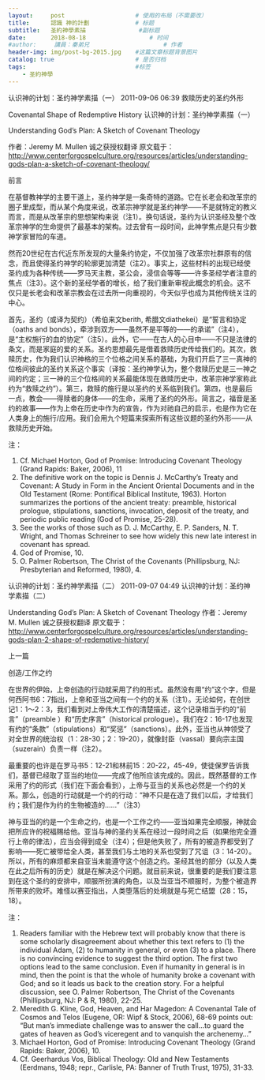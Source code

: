 ```yaml
---
layout:     post   				    # 使用的布局（不需要改）
title:      認識 神的計劃				# 标题 
subtitle:   圣約神學素描               #副标题
date:       2018-08-18  				# 时间
#author:     講員：秦弟兄     				# 作者
header-img: img/post-bg-2015.jpg 	#这篇文章标题背景图片
catalog: true 						# 是否归档
tags:								#标签
    - 圣約神學
---
```




认识神的计划：圣约神学素描（一）
2011-09-06 06:39
救赎历史的圣约外形


Covenantal Shape of Redemptive History
认识神的计划：圣约神学素描（一）


Understanding God’s Plan: A Sketch of Covenant Theology 

作者：Jeremy M. Mullen
诚之获授权翻译
原文载于：http://www.centerforgospelculture.org/resources/articles/understanding-gods-plan-a-sketch-of-covenant-theology/

前言

在基督教神学的主要干道上，圣约神学是一条奇特的道路。它在长老会和改革宗的圈子里成型，而从某个角度来说，改革宗神学就是圣约神学——不是就特定的教义而言，而是从改革宗的思想架构来说（注1）。换句话说，圣约为认识圣经及整个改革宗神学的生命提供了最基本的架构。过去曾有一段时间，此神学焦点是只有少数神学家冒险的车道。

然而20世纪在古代近东所发现的大量条约协定，不仅加强了改革宗社群原有的信念，而且使得圣约神学的轮廓更加清楚（注2）。事实上，这些材料的出现已经使圣约成为各种传统——罗马天主教，圣公会，浸信会等等——许多圣经学者注意的焦点（注3）。这个新的圣经学者的增长，给了我们重新审视此概念的机会。这不仅只是长老会和改革宗教会在过去所一向重视的，今天似乎也成为其他传统关注的中心。

首先，圣约（或译为契约）（希伯来文berith, 希腊文diathekei）是“誓言和协定（oaths and bonds），牵涉到双方——虽然不是平等的——的承诺”（注4），是“主权施行的血的协定”（注5）。此外，它——在古人的心目中——不只是法律的条文，而是家庭的爱的关系。圣约思想最先是借着救赎历史传给我们的。其次，救赎历史，作为我们认识神格的三个位格之间关系的基础，为我们开启了三一真神的位格间彼此的圣约关系这个事实（译按：圣约神学认为，整个救赎历史是三一神之间的约定；三一神的三个位格间的关系最能体现在救赎历史中，改革宗神学家称此约为“救赎之约”）。第三，救赎的施行是以圣约的关系临到我们。第四，也是最后一点，教会——得赎者的身体——的生命，采用了圣约的外形。简言之，福音是圣约的故事——作为上帝在历史中作为的宣告，作为对祂自己的启示，也是作为它在人类身上的施行/应用。我们会用九个短篇来探索所有这些议题的圣约外形——从救赎历史开始。

注：
1. Cf. Michael Horton, God of Promise: Introducing Covenant Theology (Grand Rapids: Baker, 2006), 11
2. The definitive work on the topic is Dennis J. McCarthy’s Treaty and Covenant: A Study in Form in the Ancient Oriental Documents and in the Old Testament (Rome: Pontifical Biblical Institute, 1963). Horton summarizes the portions of the ancient treaty: preamble, historical prologue, stipulations, sanctions, invocation, deposit of the treaty, and periodic public reading (God of Promise, 25-28).
3. See the works of those such as D. J. McCarthy, E. P. Sanders, N. T. Wright, and Thomas Schreiner to see how widely this new late interest in covenant has spread.
4. God of Promise, 10.
5. O. Palmer Robertson, The Christ of the Covenants (Phillipsburg, NJ: Presbyterian and Reformed, 1980), 4.



认识神的计划：圣约神学素描（二）
2011-09-07 04:49
认识神的计划：圣约神学素描（二）


Understanding God’s Plan: A Sketch of Covenant Theology 
作者：Jeremy M. Mullen
诚之获授权翻译
原文载于：http://www.centerforgospelculture.org/resources/articles/understanding-gods-plan-2-shape-of-redemptive-history/

上一篇


创造/工作之约

在世界的伊始，上帝创造的行动就采用了约的形式。虽然没有用“约”这个字，但是何西阿书6：7指出，上帝和亚当之间有一个约的关系（注1）。无论如何，在创世记1：1～2：3，我们看到对上帝伟大工作的清楚描述，这个记录相当于约的“前言”（preamble ）和“历史序言”（historical prologue）。我们在2：16-17也发现有约的“条款”（stipulations）和“奖惩”（sanctions）。此外，亚当也从神领受了对全世界的统治权（1：28-30；2：19-20），就像封臣（vassal）要向宗主国（suzerain）负责一样（注2）。

最重要的也许是在罗马书5：12-21和林前15：20-22，45-49，使徒保罗告诉我们，基督已经取了亚当的地位——完成了他所应该完成的。因此，既然基督的工作采用了约的形式（我们在下面会看到），上帝与亚当的关系也必然是一个约的关系。那么，创造的行动就是一个约的行动：“神不只是在造了我们以后，才给我们约；我们是作为约的生物被造的……”（注3）

神与亚当的约是一个生命之约，也是一个工作之约——亚当如果完全顺服，神就会把所应许的祝福赐给他。亚当与神的圣约关系在经过一段时间之后（如果他完全遵行上帝的律法），应当会得到成全（注4）；但是他失败了，所有的被造界都受到了影响——死亡被带给全人类，甚至我们与土地的关系也受到了咒诅（3：14-20）。所以，所有的麻烦都来自亚当未能遵守这个创造之约。圣经其他的部分（以及人类在此之后所有的历史）就是在解决这个问题。就目前来说，很重要的是我们要注意到在这个圣约的安排中，顺服所扮演的角色，以及当亚当不顺服时，为整个被造界所带来的败坏。难怪以赛亚指出，人类堕落后的处境就是与死亡结盟（28：15，18）。

注：
1. Readers familiar with the Hebrew text will probably know that there is some scholarly disagreement about whether this text refers to (1) the individual Adam, (2) to humanity in general, or even (3) to a place. There is no convincing evidence to suggest the third option. The first two options lead to the same conclusion. Even if humanity in general is in mind, then the point is that the whole of humanity broke a covenant with God; and so it leads us back to the creation story. For a helpful discussion, see O. Palmer Robertson, The Christ of the Covenants (Phillipsburg, NJ: P & R, 1980), 22-25.
2. Meredith G. Kline, God, Heaven, and Har Magedon: A Covenantal Tale of Cosmos and Telos (Eugene, OR: Wipf & Stock, 2006), 68-69 points out: “But man’s immediate challenge was to answer the call…to guard the gates of heaven as God’s viceregent and to vanquish the archenemy…”
3. Michael Horton, God of Promise: Introducing Covenant Theology (Grand Rapids: Baker, 2006), 10.
4. Cf. Geerhardus Vos, Biblical Theology: Old and New Testaments (Eerdmans, 1948; repr., Carlisle, PA: Banner of Truth Trust, 1975), 31-33.
